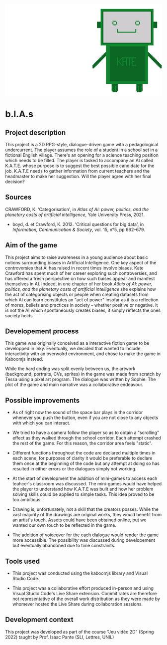 ![](assets/kateBanner.png)

# b.I.A.s

## Project description
This project is a 2D RPG-style, dialogue-driven game with a pedagological undercurrent. The player assumes the role of a student in a school set in a fictional English village. There's an opening for a science teaching position which needs to be filled. The player is tasked to accompany an AI called K.A.T.E. whose purpose is to suggest the best possible candidate for the job. K.A.T.E needs to gather information from current teachers and the headmaster to make her suggestion. Will the player agree with her final decision? 

## Sources
CRAWFORD, K. 'Categorisation', in _Atlas of AI: power, politics, and the planetary costs of artificial intelligence_, Yale University Press, 2021.

* boyd, d. et Crawford, K. 2012. 'Critical questions for big data', in _Information, Communication & Society_, vol. 15, n°5, pp 662–679.

## Aim of the game
This project aims to raise awareness in a young audience about basic notions surrounding biases in Artificial Intelligence. One key aspect of the controversies that AI has raised in recent times involve biases. Kate Crawford has spent much of her career exploring such controversies, and has offered a fresh perspective on how such baises appear and manifest themselves in AI. Indeed, in one chapter of her book _Atlais of AI: power, politics, and the planetary costs of artificial intelligence_ she explains how the act of categorising objects or people when creating datasets from which AI can learn constitutes an "act of power" insofar as it is a reflection of mores, beliefs and practices in society – whether positive or negative. It is not the AI which spontaneously creates biases, it simply reflects the ones society holds. 

## Developement process
This game was originally conceived as a interactive fiction game to be developped in Inky. Eventually, we decided that wanted to include interactivity with an overwolrd environment, and chose to make the game in Kaboomjs instead.

While the hard coding was split evenly between us, the artwork (background, portraits, CVs, sprites) in the game was made from scratch by Tessa using a pixel art program. The dialogue was written by Sophie. The plot of the game and main narrative was a collaborative endeavour.

## Possible improvements
- As of right now the sound of the space bar plays in the corridor whenever you push the button, even if you are not close to any objects with which you can interact.

- We tried to have a camera follow the player so as to obtain a "scrolling" effect as they walked through the school corridor. Each attempt crashed the rest of the game. For this reason, the corridor area feels "static".

- Different functions throughout the code are declared multiple times in each scene, for purposes of clarity it would be preferable to declare them once at the beginning of the code but any attempt at doing so has resulted in either errors or the dialogues simply not working.

- At the start of development the addition of mini-games to access each teahcer's classroom was discussed. The mini-games would have helped the player to understand how K.A.T.E was built and how her problem solving skills could be applied to simple tasks. This idea proved to be too ambitious.

- Drawing is, unfortunately, not a skill that the creators posses. While the vast majority of the drawings are original works, they would benefit from an artist's touch. Assets could have been obtained online, but we wanted our own touch to be reflected in the game. 

- The addition of voiceover for the each dialogue would render the game more accessible. The possibility was discussed during developement but eventually abandoned due to time constraints.

## **Tools used**
- This project was conducted using the kaboomjs library and Visual Studio Code.

- This project was a collaborative effort produced in-person and using Visual Studio Code's Live Share extension. Commit rates are therefore not representative of the overall work distribution as they were made by whomever hosted the Live Share during collaboration sessions. 

## Development context
This project was developed as part of the course "Jeu vidéo 2D" (Spring 2022) taught by Prof. Isaac Pante (SLI, Lettres, UNIL)